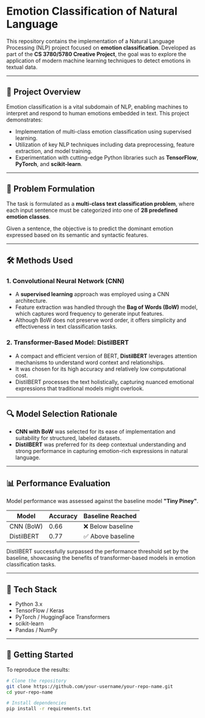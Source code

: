# Emotion Classification of Natural Language

This repository contains the implementation of a Natural Language Processing (NLP) project focused on **emotion classification**. Developed as part of the **CS 3780/5780 Creative Project**, the goal was to explore the application of modern machine learning techniques to detect emotions in textual data.

---

## 📌 Project Overview

Emotion classification is a vital subdomain of NLP, enabling machines to interpret and respond to human emotions embedded in text. This project demonstrates:

- Implementation of multi-class emotion classification using supervised learning.
- Utilization of key NLP techniques including data preprocessing, feature extraction, and model training.
- Experimentation with cutting-edge Python libraries such as **TensorFlow**, **PyTorch**, and **scikit-learn**.

---

## 🧠 Problem Formulation

The task is formulated as a **multi-class text classification problem**, where each input sentence must be categorized into one of **28 predefined emotion classes**.

Given a sentence, the objective is to predict the dominant emotion expressed based on its semantic and syntactic features.

---

## 🛠️ Methods Used

### 1. Convolutional Neural Network (CNN)

- A **supervised learning** approach was employed using a CNN architecture.
- Feature extraction was handled through the **Bag of Words (BoW)** model, which captures word frequency to generate input features.
- Although BoW does not preserve word order, it offers simplicity and effectiveness in text classification tasks.

### 2. Transformer-Based Model: DistilBERT

- A compact and efficient version of BERT, **DistilBERT** leverages attention mechanisms to understand word context and relationships.
- It was chosen for its high accuracy and relatively low computational cost.
- DistilBERT processes the text holistically, capturing nuanced emotional expressions that traditional models might overlook.

---

## 🔍 Model Selection Rationale

- **CNN with BoW** was selected for its ease of implementation and suitability for structured, labeled datasets.
- **DistilBERT** was preferred for its deep contextual understanding and strong performance in capturing emotion-rich expressions in natural language.

---

## 📊 Performance Evaluation

Model performance was assessed against the baseline model **"Tiny Piney"**.

| Model         | Accuracy | Baseline Reached     |
|---------------|----------|----------------------|
| CNN (BoW)     | 0.66     | ❌ Below baseline     |
| DistilBERT    | 0.77     | ✅ Above baseline     |

DistilBERT successfully surpassed the performance threshold set by the baseline, showcasing the benefits of transformer-based models in emotion classification tasks.

---

## 📂 Tech Stack

- Python 3.x  
- TensorFlow / Keras  
- PyTorch / HuggingFace Transformers  
- scikit-learn  
- Pandas / NumPy  

---

## 🚀 Getting Started

To reproduce the results:

```bash
# Clone the repository
git clone https://github.com/your-username/your-repo-name.git
cd your-repo-name

# Install dependencies
pip install -r requirements.txt
